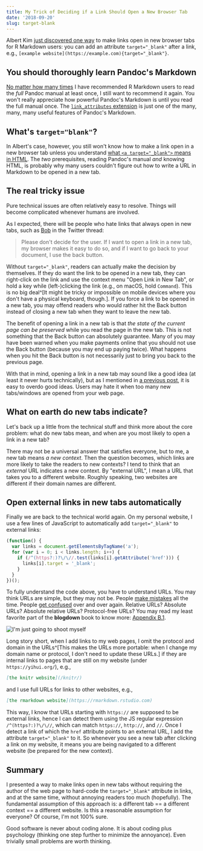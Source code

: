 ```yaml
---
title: My Trick of Deciding if a Link Should Open a New Browser Tab
date: '2018-09-20'
slug: target-blank
---
```


Albert Kim [just discovered one way](https://twitter.com/rudeboybert/status/1042418261596545027) to make links open in new browser tabs for R Markdown users: you can add an attribute `target="_blank"` after a link, e.g., `[example website](https://example.com){target="_blank"}`.

## You should thoroughly learn Pandoc's Markdown

[No matter how many times](/en/2017/11/thanks-tj-mahr/) I have recommended R Markdown users to read the _full_ Pandoc manual at least once, I still want to recommend it again. You won't really appreciate how powerful Pandoc's Markdown is until you read the full manual once. The [`link_attributes` extension](https://pandoc.org/MANUAL.html#extension-link_attributes) is just one of the many, many, many useful features of Pandoc's Markdown.

## What's `target="blank"`?

In Albert's case, however, you still won't know how to make a link open in a new browser tab unless you understand [what `<a target="_blank">` means in HTML](https://www.w3schools.com/tags/att_a_target.asp). The _two_ prerequisites, reading Pandoc's manual _and_ knowing HTML, is probably why many users couldn't figure out how to write a URL in Markdown to be opened in a new tab.

## The real tricky issue

Pure technical issues are often relatively easy to resolve. Things will become complicated whenever humans are involved.

As I expected, there will be people who hate links that always open in new tabs, such as [Bob](https://twitter.com/Bootvis/status/1042448271350943749) in the Twitter thread:

> Please don't decide for the user. If I want to open a link in a new tab, my browser makes it easy to do so, and if I want to go back to your document, I use the back button.

Without `target="_blank"`, readers can actually make the decision by themselves. If they do want the link to be opened in a new tab, they can right-click on the link and use the context menu "Open Link in New Tab", or hold a key while (left-)clicking the link (e.g., on macOS, hold `Command`). This is no big deal^[It might be tricky or impossible on mobile devices where you don't have a physical keyboard, though.]. If you force a link to be opened in a new tab, you may offend readers who would rather hit the Back button instead of closing a new tab when they want to leave the new tab.

The benefit of opening a link in a new tab is that _the state of the current page can be preserved_ while you read the page in the new tab. This is not something that the Back button can absolutely guarantee. Many of you may have been warned when you make payments online that you should not use the Back button (because you may end up paying twice). What happens when you hit the Back button is not necessarily just to bring you back to the previous page.

With that in mind, opening a link in a new tab may sound like a good idea (at least it never hurts technically), but as I mentioned in [a previous post](/en/2018/09/notebook-war/), it is easy to overdo good ideas. Users may hate it when too many new tabs/windows are opened from your web page.

## What on earth do new tabs indicate?

Let's back up a little from the technical stuff and think more about the core problem: what do new tabs mean, and when are you most likely to open a link in a new tab?

There may not be a universal answer that satisfies everyone, but to me, a new tab means _a new context_. Then the question becomes, which links are more likely to take the readers to new contexts? I tend to think that an _external_ URL indicates a new context. By "external URL", I mean a URL that takes you to a different website. Roughly speaking, two websites are different if their domain names are different.

## Open external links in new tabs automatically

Finally we are back to the technical world again. On my personal website, I use a few lines of JavaScript to automatically add `target="_blank"` to external links:

```js
(function() {
  var links = document.getElementsByTagName('a');
  for (var i = 0; i < links.length; i++) {
    if (/^(https?:)?\/\//.test(links[i].getAttribute('href'))) {
      links[i].target = '_blank';
    }
  }
})();
```

To fully understand the code above, you have to understand URLs. You may think URLs are simple, but they may not be. People [make mistakes](/en/2018/01/valid-url/) all the time. People [get confused](https://twitter.com/xieyihui/status/1040441928087683072) over and over again. Relative URLs? Absolute URLs? Absolute relative URLs? Protocol-free URLs? You may read my least favorite part of the **blogdown** book to know more: [Appendix B.1](https://bookdown.org/yihui/blogdown/html.html).

![I'm just going to shoot myself](https://slides.yihui.org/gif/shoot-myself.gif)

Long story short, when I add links to my web pages, I omit the protocol and domain in the URLs^[This makes the URLs more portable: when I change my domain name or protocol, I don't need to update these URLs.] if they are internal links to pages that are still on my website (under `https://yihui.org/`), e.g.,

```md
[the knitr website](/knitr/)
```

and I use full URLs for links to other websites, e.g.,

```md
[the rmarkdown website](https://rmarkdown.rstudio.com)
```

This way, I know that URLs starting with `https://` are supposed to be external links, hence I can detect them using the JS regular expression `/^(https?:)?\/\//`, which can match `https://`, `http://`, and `//`. Once I detect a link of which the `href` attribute points to an external URL, I add the attribute `target="_blank"` to it. So whenever you see a new tab after clicking a link on my website, it means you are being navigated to a different website (be prepared for the new context).

## Summary

I presented a way to make links open in new tabs without requiring the author of the web page to hard-code the `target="_blank"` attribute in links, and at the same time, without annoying readers too much (hopefully). The fundamental assumption of this approach is: a different tab == a different context == a different website. Is this a reasonable assumption for everyone? Of course, I'm not 100% sure.

Good software is never about coding alone. It is about coding plus psychology (thinking one step further to minimize the annoyance). Even trivially small problems are worth thinking.
